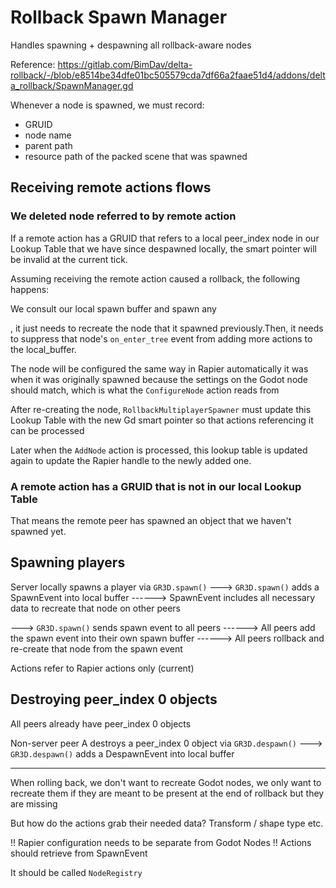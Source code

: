# Rollback Spawn Manager

Handles spawning + despawning all rollback-aware nodes

Reference: https://gitlab.com/BimDav/delta-rollback/-/blob/e8514be34dfe01bc505579cda7df66a2faae51d4/addons/delta_rollback/SpawnManager.gd

Whenever a node is spawned, we must record:

- GRUID
- node name
- parent path
- resource path of the packed scene that was spawned

## Receiving remote actions flows

### We deleted node referred to by remote action

If a remote action has a GRUID that refers to a local peer_index node in our Lookup Table that we have since despawned locally, the smart pointer will be invalid at the current tick.

Assuming receiving the remote action caused a rollback, the following happens:

We consult our local spawn buffer and spawn any

, it just needs to recreate the node that it spawned previously.Then, it needs to suppress that node's `on_enter_tree` event from adding more actions to the local_buffer.

The node will be configured the same way in Rapier automatically it was when it was originally spawned because the settings on the Godot node should match, which is what the `ConfigureNode` action reads from

After re-creating the node, `RollbackMultiplayerSpawner` must update this Lookup Table with the new Gd smart pointer so that actions referencing it can be processed

Later when the `AddNode` action is processed, this lookup table is updated again to update the Rapier handle to the newly added one.

### A remote action has a GRUID that is not in our local Lookup Table

That means the remote peer has spawned an object that we haven't spawned yet.

## Spawning players

Server locally spawns a player via `GR3D.spawn()`
---> `GR3D.spawn()` adds a SpawnEvent into local buffer
------> SpawnEvent includes all necessary data to recreate that node on other peers

---> `GR3D.spawn()` sends spawn event to all peers
------> All peers add the spawn event into their own spawn buffer
------> All peers rollback and re-create that node from the spawn event

Actions refer to Rapier actions only (current)

## Destroying peer_index 0 objects

All peers already have peer_index 0 objects

Non-server peer A destroys a peer_index 0 object via `GR3D.despawn()`
---> `GR3D.despawn()` adds a DespawnEvent into local buffer

---

When rolling back, we don't want to recreate Godot nodes,
we only want to recreate them if they are meant to be present at the end of rollback but they are missing

But how do the actions grab their needed data? Transform / shape type etc.

!! Rapier configuration needs to be separate from Godot Nodes !! Actions should retrieve from SpawnEvent

It should be called `NodeRegistry`

